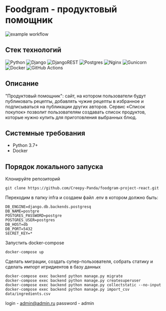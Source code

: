 # Foodgram - продуктовый помощник
![example workflow](https://github.com/Creepy-Panda/foodgram-project-react/actions/workflows/main.yml/badge.svg)  

## Стек технологий
![Python](https://img.shields.io/badge/python-3670A0?style=for-the-badge&logo=python&logoColor=ffdd54)
![Django](https://img.shields.io/badge/django-%23092E20.svg?style=for-the-badge&logo=django&logoColor=white)
![DjangoREST](https://img.shields.io/badge/DJANGO-REST-ff1709?style=for-the-badge&logo=django&logoColor=white&color=ff1709&labelColor=gray)
![Postgres](https://img.shields.io/badge/postgres-%23316192.svg?style=for-the-badge&logo=postgresql&logoColor=white)
![Nginx](https://img.shields.io/badge/nginx-%23009639.svg?style=for-the-badge&logo=nginx&logoColor=white)
![Gunicorn](https://img.shields.io/badge/gunicorn-%298729.svg?style=for-the-badge&logo=gunicorn&logoColor=white)
![Docker](https://img.shields.io/badge/docker-%230db7ed.svg?style=for-the-badge&logo=docker&logoColor=white)
![GitHub Actions](https://img.shields.io/badge/github%20actions-%232671E5.svg?style=for-the-badge&logo=githubactions&logoColor=white)
## Описание
"Продуктовый помощник": сайт, на котором пользователи будут публиковать рецепты, добавлять чужие рецепты в избранное и подписываться на публикации других авторов. Сервис «Список покупок» позволит пользователям создавать список продуктов, которые нужно купить для приготовления выбранных блюд. 


## Системные требования
- Python 3.7+
- Docker

## Порядок локального запуска
Клонируйте репозиторий
```
git clone https://github.com/Creepy-Panda/foodgram-project-react.git
```
Переходим в папку infra и создаем файл .env в котором должно быть:
```
DB_ENGINE=django.db.backends.postgresq
DB_NAME=postgre
POSTGRES_PASSWORD=postgre
POSTGRES_USER=postgres
DB_HOST=db
DB_PORT=5432
SECRET_KEY=*
```
Запустить docker-compose
```
docker-compose up
```
Сделать миграции, создать супер-пользователя, собрать статику и сделать импорт игридиентов в базу данных
```
docker-compose exec backend python manage.py migrate
docker-compose exec backend python manage.py createsuperuser
docker-compose exec backend python manage.py collectstatic --no-input
docker-compose exec backend python manage.py import_csv data/ingredients.csv
```
login - admin@admin.ru
password - admin
